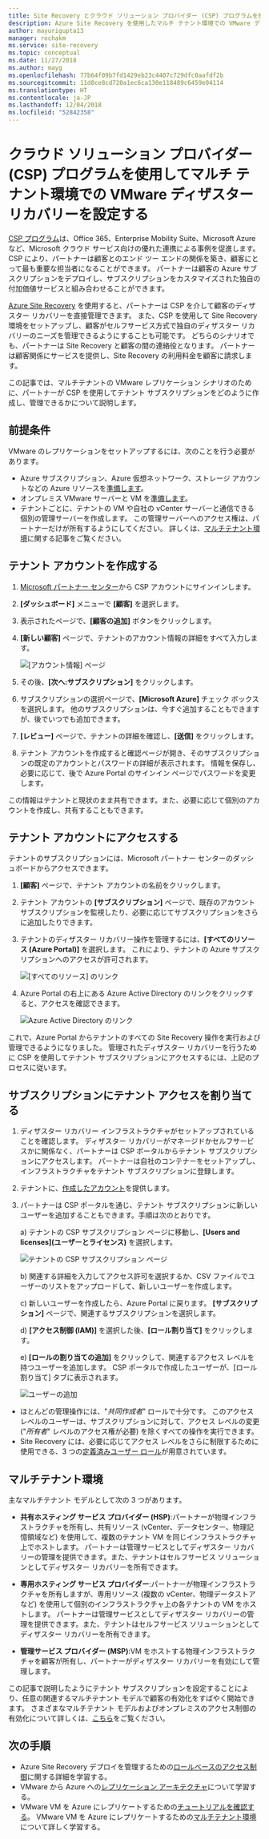 ```yaml
---
title: Site Recovery とクラウド ソリューション プロバイダー (CSP) プログラムを使用してマルチ テナント環境で Azure への VMware ディザスター リカバリーを設定する | Microsoft Docs
description: Azure Site Recovery を使用したマルチ テナント環境での VMware ディザスター リカバリーを設定する方法について説明します。
author: mayurigupta13
manager: rochakm
ms.service: site-recovery
ms.topic: conceptual
ms.date: 11/27/2018
ms.author: mayg
ms.openlocfilehash: 77b64f09b7fd1429eb23c4407c729dfc0aafdf2b
ms.sourcegitcommit: 11d8ce8cd720a1ec6ca130e118489c6459e04114
ms.translationtype: HT
ms.contentlocale: ja-JP
ms.lasthandoff: 12/04/2018
ms.locfileid: "52842358"
---
```

# <a name="set-up-vmware-disaster-recovery-in-a-multi-tenancy-environment-with-the-cloud-solution-provider-csp-program"></a>クラウド ソリューション プロバイダー (CSP) プログラムを使用してマルチ テナント環境での VMware ディザスター リカバリーを設定する

[CSP プログラム](https://partner.microsoft.com/en-US/cloud-solution-provider)は、Office 365、Enterprise Mobility Suite、Microsoft Azure など、Microsoft クラウド サービス向けの優れた連携による事例を促進します。 CSP により、パートナーは顧客とのエンド ツー エンドの関係を築き、顧客にとって最も重要な担当者になることができます。 パートナーは顧客の Azure サブスクリプションをデプロイし、サブスクリプションをカスタマイズされた独自の付加価値サービスと組み合わせることができます。

[Azure Site Recovery](site-recovery-overview.md) を使用すると、パートナーは CSP を介して顧客のディザスター リカバリーを直接管理できます。 また、CSP を使用して Site Recovery 環境をセットアップし、顧客がセルフサービス方式で独自のディザスター リカバリーのニーズを管理できるようにすることも可能です。 どちらのシナリオでも、パートナーは Site Recovery と顧客の間の連絡役となります。 パートナーは顧客関係にサービスを提供し、Site Recovery の利用料金を顧客に請求します。

この記事では、マルチテナントの VMware レプリケーション シナリオのために、パートナーが CSP を使用してテナント サブスクリプションをどのように作成し、管理できるかについて説明します。

## <a name="prerequisites"></a>前提条件

VMware のレプリケーションをセットアップするには、次のことを行う必要があります。

- Azure サブスクリプション、Azure 仮想ネットワーク、ストレージ アカウントなどの Azure リソースを[準備します](tutorial-prepare-azure.md)。
- オンプレミス VMware サーバーと VM を[準備します](vmware-azure-tutorial-prepare-on-premises.md)。
- テナントごとに、テナントの VM や自社の vCenter サーバーと通信できる個別の管理サーバーを作成します。 この管理サーバーへのアクセス権は、パートナーだけが所有するようにしてください。 詳しくは、[マルチテナント環境](vmware-azure-multi-tenant-overview.md)に関する記事をご覧ください。

## <a name="create-a-tenant-account"></a>テナント アカウントを作成する

1. [Microsoft パートナー センター](https://partnercenter.microsoft.com/)から CSP アカウントにサインインします。
2. **[ダッシュボード]** メニューで **[顧客]** を選択します。
3. 表示されたページで、**[顧客の追加]** ボタンをクリックします。
4. **[新しい顧客]** ページで、テナントのアカウント情報の詳細をすべて入力します。

    ![[アカウント情報] ページ](./media/vmware-azure-multi-tenant-csp-disaster-recovery/customer-add-filled.png)

5. その後、**[次へ:サブスクリプション]** をクリックします。
6. サブスクリプションの選択ページで、**[Microsoft Azure]** チェック ボックスを選択します。 他のサブスクリプションは、今すぐ追加することもできますが、後でいつでも追加できます。
7. **[レビュー]** ページで、テナントの詳細を確認し、**[送信]** をクリックします。
8. テナント アカウントを作成すると確認ページが開き、そのサブスクリプションの既定のアカウントとパスワードの詳細が表示されます。 情報を保存し、必要に応じて、後で Azure Portal のサインイン ページでパスワードを変更します。

この情報はテナントと現状のまま共有できます。また、必要に応じて個別のアカウントを作成し、共有することもできます。

## <a name="access-the-tenant-account"></a>テナント アカウントにアクセスする

テナントのサブスクリプションには、Microsoft パートナー センターのダッシュボードからアクセスできます。

1. **[顧客]** ページで、テナント アカウントの名前をクリックします。
2. テナント アカウントの **[サブスクリプション]** ページで、既存のアカウント サブスクリプションを監視したり、必要に応じてサブスクリプションをさらに追加したりできます。
3. テナントのディザスター リカバリー操作を管理するには、**[すべてのリソース (Azure Portal)]** を選択します。 これにより、テナントの Azure サブスクリプションへのアクセスが許可されます。

    ![[すべてのリソース] のリンク](./media/vmware-azure-multi-tenant-csp-disaster-recovery/all-resources-select.png)  

4. Azure Portal の右上にある Azure Active Directory のリンクをクリックすると、アクセスを確認できます。

    ![Azure Active Directory のリンク](./media/vmware-azure-multi-tenant-csp-disaster-recovery/aad-admin-display.png)

これで、Azure Portal からテナントのすべての Site Recovery 操作を実行および管理できるようになりました。 管理されたディザスター リカバリーを行うために CSP を使用してテナント サブスクリプションにアクセスするには、上記のプロセスに従います。

## <a name="assign-tenant-access-to-the-subscription"></a>サブスクリプションにテナント アクセスを割り当てる

1. ディザスター リカバリー インフラストラクチャがセットアップされていることを確認します。 ディザスター リカバリーがマネージドかセルフサービスかに関係なく、パートナーは CSP ポータルからテナント サブスクリプションにアクセスします。 パートナーは自社のコンテナーをセットアップし、インフラストラクチャをテナント サブスクリプションに登録します。
2. テナントに、[作成したアカウント](#create-a-tenant-account)を提供します。
3. パートナーは CSP ポータルを通じ、テナント サブスクリプションに新しいユーザーを追加することもできます。手順は次のとおりです。

    a) テナントの CSP サブスクリプション ページに移動し、**[Users and licenses]\(ユーザーとライセンス\)** を選択します。

      ![テナントの CSP サブスクリプション ページ](./media/vmware-azure-multi-tenant-csp-disaster-recovery/users-and-licences.png)

    b) 関連する詳細を入力してアクセス許可を選択するか、CSV ファイルでユーザーのリストをアップロードして、新しいユーザーを作成します。
    
    c) 新しいユーザーを作成したら、Azure Portal に戻ります。 **[サブスクリプション]** ページで、関連するサブスクリプションを選択します。

    d) **[アクセス制御 (IAM)]** を選択した後、**[ロール割り当て]** をクリックします。

    e) **[ロールの割り当ての追加]** をクリックして、関連するアクセス レベルを持つユーザーを追加します。 CSP ポータルで作成したユーザーが、[ロール割り当て] タブに表示されます。

      ![ユーザーの追加](./media/vmware-azure-multi-tenant-csp-disaster-recovery/add-user-subscription.png)

- ほとんどの管理操作には、"*共同作成者*" ロールで十分です。 このアクセス レベルのユーザーは、サブスクリプションに対して、アクセス レベルの変更 ("*所有者*" レベルのアクセス権が必要) を除くすべての操作を実行できます。
- Site Recovery には、必要に応じてアクセス レベルをさらに制限するために使用できる、3 つの[定義済みユーザー ロール](site-recovery-role-based-linked-access-control.md)が用意されています。

## <a name="multi-tenant-environments"></a>マルチテナント環境

主なマルチテナント モデルとして次の 3 つがあります。

* **共有ホスティング サービス プロバイダー (HSP)**:パートナーが物理インフラストラクチャを所有し、共有リソース (vCenter、データセンター、物理記憶領域など) を使用して、複数のテナント VM を同じインフラストラクチャ上でホストします。 パートナーは管理サービスとしてディザスター リカバリーの管理を提供できます。また、テナントはセルフサービス ソリューションとしてディザスター リカバリーを所有できます。

* **専用ホスティング サービス プロバイダー**:パートナーが物理インフラストラクチャを所有しますが、専用リソース (複数の vCenter、物理データストアなど) を使用して個別のインフラストラクチャ上の各テナントの VM をホストします。 パートナーは管理サービスとしてディザスター リカバリーの管理を提供できます。また、テナントはセルフサービス ソリューションとしてディザスター リカバリーを所有できます。

* **管理サービス プロバイダー (MSP)**:VM をホストする物理インフラストラクチャを顧客が所有し、パートナーがディザスター リカバリーを有効にして管理します。

この記事で説明したようにテナント サブスクリプションを設定することにより、任意の関連するマルチテナント モデルで顧客の有効化をすばやく開始できます。 さまざまなマルチテナント モデルおよびオンプレミスのアクセス制御の有効化について詳しくは、[こちら](vmware-azure-multi-tenant-overview.md)をご覧ください。

## <a name="next-steps"></a>次の手順
- Azure Site Recovery デプロイを管理するための[ロールベースのアクセス制御](site-recovery-role-based-linked-access-control.md)に関する詳細を学習する。
- VMware から Azure への[レプリケーション アーキテクチャ](vmware-azure-architecture.md)について学習する。
- VMware VM を Azure にレプリケートするための[チュートリアルを確認する](vmware-azure-tutorial.md)。
VMware VM を Azure にレプリケートするための[マルチテナント環境](vmware-azure-multi-tenant-overview.md)について詳しく学習する。
